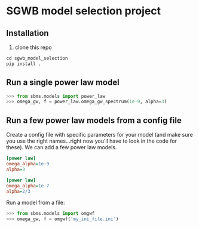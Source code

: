 # SGWB model selection project

## Installation

1. clone this repo
```python
cd sgwb_model_selection
pip install .
```

## Run a single power law model
```python
>>> from sbms.models import power_law
>>> omega_gw, f = power_law.omega_gw_spectrum(1e-9, alpha=3)
```

## Run a few power law models from a config file
Create a config file with specific parameters for your model (and make sure you use the right names...right now you'll have to look in the code for these). We can add a few power law models.

```ini
[power law]
omega_alpha=1e-9
alpha=3

[power law]
omega_alpha=1e-7
alpha=2/3
```

Run a model from a file:
```python
>>> from sbms.models import omgwf
>>> omega_gw, f = omgwf('my_ini_file.ini')
```
